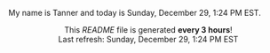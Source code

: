 My name is Tanner and today is Sunday, December 29, 1:24 PM EST.

<p align="center">This <i>README</i> file is generated <b>every 3 hours</b>!</br>Last refresh: Sunday, December 29, 1:24 PM EST<br /></p>
